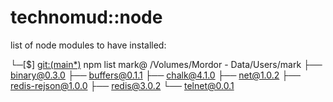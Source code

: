 # technomud::node

list of node modules to have installed:

└─[$] <git:(main*)> npm list
mark@ /Volumes/Mordor - Data/Users/mark
├── binary@0.3.0
├── buffers@0.1.1
├── chalk@4.1.0
├── net@1.0.2
├── redis-rejson@1.0.0
├── redis@3.0.2
└── telnet@0.0.1
